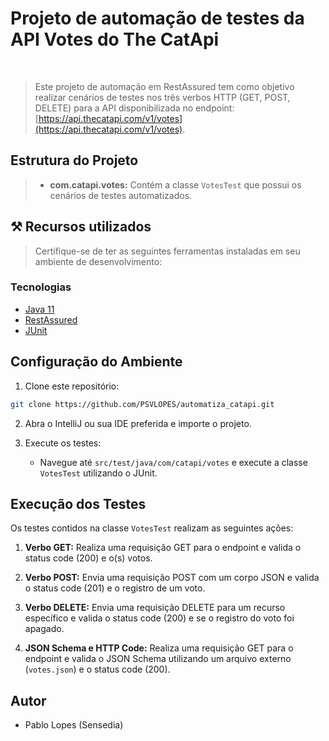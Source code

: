 # Projeto de automação de testes da API Votes do The CatApi
&nbsp;
>Este projeto de automação em RestAssured tem como objetivo realizar cenários de testes nos três verbos HTTP (GET, POST, DELETE) para a API disponibilizada no endpoint: [https://api.thecatapi.com/v1/votes](https://api.thecatapi.com/v1/votes).

## Estrutura do Projeto

>- **com.catapi.votes:** Contém a classe `VotesTest` que possui os cenários de testes automatizados.

## ⚒️ Recursos utilizados

>Certifique-se de ter as seguintes ferramentas instaladas em seu ambiente de desenvolvimento:
### Tecnologias
- [Java 11](https://www.java.com/)
- [RestAssured](https://rest-assured.io/)
- [JUnit](https://junit.org/)

## Configuração do Ambiente

1. Clone este repositório:

```bash
git clone https://github.com/PSVLOPES/automatiza_catapi.git
```

2. Abra o IntelliJ ou sua IDE preferida e importe o projeto.
   

3. Execute os testes:

   - Navegue até `src/test/java/com/catapi/votes` e execute a classe `VotesTest` utilizando o JUnit.

## Execução dos Testes

Os testes contidos na classe `VotesTest` realizam as seguintes ações:

1. **Verbo GET:** Realiza uma requisição GET para o endpoint e valida o status code (200) e o(s) votos.

2. **Verbo POST:** Envia uma requisição POST com um corpo JSON e valida o status code (201) e o registro de um voto.

3. **Verbo DELETE:** Envia uma requisição DELETE para um recurso específico e valida o status code (200) e se o registro do voto foi apagado.

4. **JSON Schema e HTTP Code:** Realiza uma requisição GET para o endpoint e valida o JSON Schema utilizando um arquivo externo (`votes.json`) e o status code (200).


## Autor

- Pablo Lopes (Sensedia)

